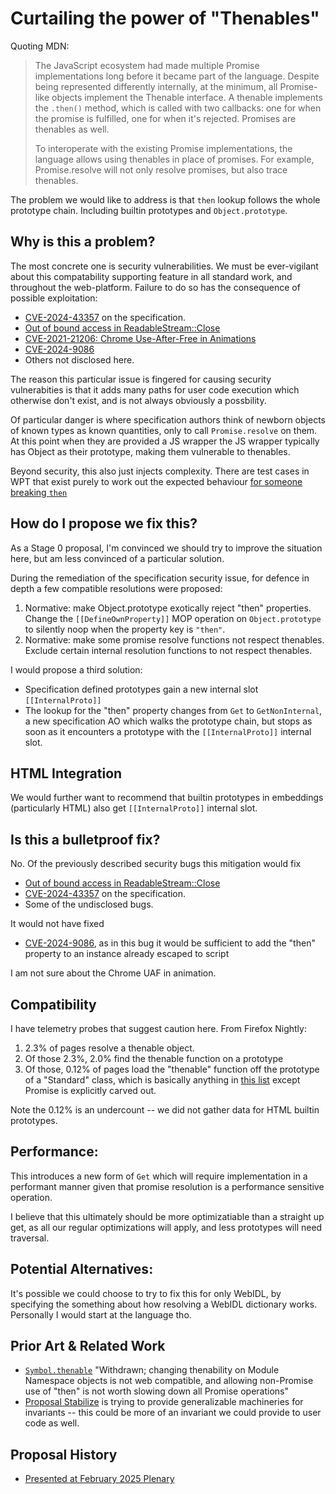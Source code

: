 # Curtailing the power of "Thenables"

Quoting MDN:

> The JavaScript ecosystem had made multiple Promise implementations long before it
> became part of the language. Despite being represented differently internally, at
> the minimum, all Promise-like objects implement the Thenable interface. A thenable
> implements the `.then()` method, which is called with two callbacks: one for when the
> promise is fulfilled, one for when it's rejected. Promises are thenables as well.
>
> To interoperate with the existing Promise implementations, the language allows using
> thenables in place of promises. For example, Promise.resolve will not only resolve
> promises, but also trace thenables.

The problem we would like to address is that `then` lookup follows the whole
prototype chain. Including builtin prototypes and `Object.prototype`.

## Why is this a problem?

The most concrete one is security vulnerabilities. We must be ever-vigilant about
this compatability supporting feature in all standard work, and throughout
the web-platform. Failure to do so has the consequence of possible exploitation:

- [CVE-2024-43357](https://github.com/tc39/ecma262/security/advisories/GHSA-g38c-wh3c-5h9r) on the specification.
- [Out of bound access in ReadableStream::Close](https://issues.chromium.org/issues/40051366)
- [CVE-2021-21206: Chrome Use-After-Free in Animations](https://googleprojectzero.github.io/0days-in-the-wild//0day-RCAs/2021/CVE-2021-21206.html)
- [CVE-2024-9086](https://www.welivesecurity.com/en/eset-research/romcom-exploits-firefox-and-windows-zero-days-in-the-wild/)
- Others not disclosed here. 

The reason this particular issue is fingered for causing security vulnerabities is
that it adds many paths for user code execution which otherwise don't exist, and
is not always obviously a possbility.

Of particular danger is where specification authors think of newborn objects of known
types as known quantities, only to call `Promise.resolve` on them. At this point 
when they are provided a JS wrapper the JS wrapper typically has Object as their 
prototype, making them vulnerable to thenables. 

Beyond security, this also just injects complexity. There are test cases in WPT that
exist purely to work out the expected behaviour [for someone breaking `then`](https://searchfox.org/mozilla-central/source/testing/web-platform/tests/fetch/api/response/response-stream-with-broken-then.any.js#4-24)

## How do I propose we fix this?

As a Stage 0 proposal, I'm convinced we should try to improve the situation here,
but am less convinced of a particular solution.

During the remediation of the specification security issue, for defence in depth a
few compatible resolutions were proposed:

1. Normative: make Object.prototype exotically reject "then" properties. Change the
   `[[DefineOwnProperty]]` MOP operation on `Object.prototype` to silently noop when
   the property key is `"then"`.
2. Normative: make some promise resolve functions not respect thenables. Exclude
   certain internal resolution functions to not respect thenables.

I would propose a third solution:

- Specification defined prototypes gain a new internal slot `[[InternalProto]]`
- The lookup for the "then" property changes from `Get` to `GetNonInternal`, a new
  specification AO which walks the prototype chain, but stops as soon as it
  encounters a prototype with the `[[InternalProto]]` internal slot.

## HTML Integration

We would further want to recommend that builtin prototypes in embeddings (particularly HTML) 
also get `[[InternalProto]]` internal slot. 

## Is this a bulletproof fix? 

No. Of the previously described security bugs this mitigation would fix 

- [Out of bound access in ReadableStream::Close](https://issues.chromium.org/issues/40051366)
- [CVE-2024-43357](https://github.com/tc39/ecma262/security/advisories/GHSA-g38c-wh3c-5h9r) on the specification.
- Some of the undisclosed bugs. 

It would not have fixed 

- [CVE-2024-9086](https://www.welivesecurity.com/en/eset-research/romcom-exploits-firefox-and-windows-zero-days-in-the-wild/),
   as in this bug it would be sufficient to add the "then" property to an instance already escaped to script

I am not sure about the Chrome UAF in animation.

## Compatibility

I have telemetry probes that suggest caution here. From Firefox Nightly: 

1. 2.3% of pages resolve a thenable object.
2. Of those 2.3%, 2.0% find the thenable function on a prototype
3. Of those, 0.12% of pages load the "thenable" function off the prototype of a "Standard" class,
   which is basically anything in [this list](https://searchfox.org/mozilla-central/source/js/public/ProtoKey.h#68-169)
   except Promise is explicitly carved out.

Note the 0.12% is an undercount -- we did not gather data for HTML builtin prototypes. 

## Performance:

This introduces a new form of `Get` which will require implementation in a
performant manner given that promise resolution is a performance sensitive
operation.

I believe that this ultimately should be more optimizatiable than a straight up get,
as all our regular optimizations will apply, and less prototypes will need traversal.

## Potential Alternatives:

It's possible we could choose to try to fix this for only WebIDL, by specifying the something about how
resolving a WebIDL dictionary works. Personally I would start at the language tho.

## Prior Art & Related Work

- [`Symbol.thenable`](https://github.com/tc39/proposal-symbol-thenable) "Withdrawn;
  changing thenability on Module Namespace objects is not web compatible, and
  allowing non-Promise use of "then" is not worth slowing down all Promise
  operations"
- [Proposal Stabilize](https://github.com/Agoric/proposal-stabilize/) is trying to
  provide generalizable machineries for invariants -- this could be more of
  an invariant we could provide to user code as well. 

## Proposal History
- [Presented at February 2025 Plenary](https://docs.google.com/presentation/d/1Sny2xC5ZvZPuaDw3TwqOM4mj7W6NZmR-6AMdpskBE-M/edit#slide=id.p) 
